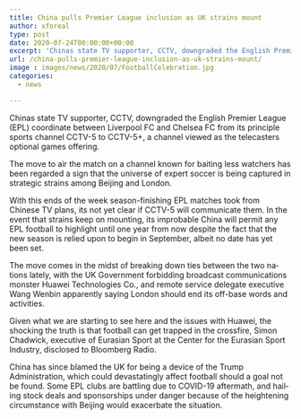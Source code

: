 ```yaml
---
title: China pulls Premier League inclusion as UK strains mount
author: xforeal 
type: post
date: 2020-07-24T00:00:00+00:00
excerpt: 'Chinas state TV supporter, CCTV, downgraded the English Premier League (EPL) coordinate between Liverpool FC and Chelsea FC from its fundamental games channel CCTV-5 to CCTV-5+, a channel viewed as the telecasters optional games offering '
url: /china-pulls-premier-league-inclusion-as-uk-strains-mount/
image : images/news/2020/07/FootballCelebration.jpg
categories:
  - news

---
```

<span lang="EN-ZA">Chinas state TV supporter, CCTV, downgraded the English Premier League (EPL) coordinate between Liverpool FC and Chelsea FC from its principle sports channel CCTV-5 to CCTV-5+, a channel viewed as the telecasters optional games offering. </span>

<span lang="EN-ZA">The move to air the match on a channel known for baiting less watchers has been regarded a sign that the universe of expert soccer is being captured in strategic strains among Beijing and London. </span>

<span lang="EN-ZA">With this ends of the week season-finishing EPL matches took from Chinese TV plans, its not yet clear if CCTV-5 will communicate them. In the event that strains keep on mounting, its improbable China will permit any EPL football to highlight until one year from now despite the fact that the new season is relied upon to begin in September, albeit no date has yet been set. </span>

<span lang="EN-ZA">The move comes in the midst of breaking down ties between the two nations lately, with the UK Government forbidding broadcast communications monster Huawei Technologies Co., and remote service delegate executive Wang Wenbin apparently saying London should end its off-base words and activities. </span>

<span lang="EN-ZA">Given what we are starting to see here and the issues with Huawei, the shocking the truth is that football can get trapped in the crossfire, Simon Chadwick, executive of Eurasian Sport at the Center for the Eurasian Sport Industry, disclosed to Bloomberg Radio. </span>

<span lang="EN-ZA">China has since blamed the UK for being a device of the Trump Administration, which could devastatingly affect football should a goal not be found. Some EPL clubs are battling due to COVID-19 aftermath, and hailing stock deals and sponsorships under danger because of the heightening circumstance with Beijing would exacerbate the situation. </span>
